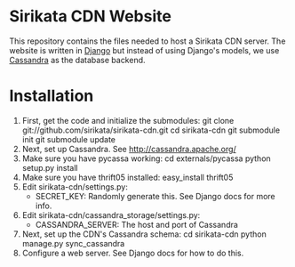 Sirikata CDN Website
====================

This repository contains the files needed to host a Sirikata CDN
server. The website is written in
[Django](http://www.djangoproject.com/) but instead of using Django's
models, we use [Cassandra](http://cassandra.apache.org/) as the
database backend.

Installation
============
1. First, get the code and initialize the submodules:
       git clone git://github.com/sirikata/sirikata-cdn.git
       cd sirikata-cdn
       git submodule init
       git submodule update
2. Next, set up Cassandra. See http://cassandra.apache.org/
3. Make sure you have pycassa working:
       cd externals/pycassa
       python setup.py install
4. Make sure you have thrift05 installed:
       easy_install thrift05
5. Edit sirikata-cdn/settings.py:
    * SECRET_KEY: Randomly generate this. See Django docs for more info.
6. Edit sirikata-cdn/cassandra_storage/settings.py:
    * CASSANDRA_SERVER: The host and port of Cassandra
7. Next, set up the CDN's Cassandra schema:
       cd sirikata-cdn
       python manage.py sync_cassandra
8. Configure a web server. See Django docs for how to do this.
